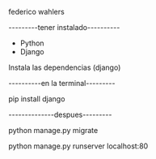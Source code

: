 federico wahlers 

---------tener instalado----------

- Python
- Django


 Instala las dependencias (django)

   ----------en la terminal---------

   pip install django


--------------despues---------

python manage.py migrate


python manage.py runserver localhost:80

